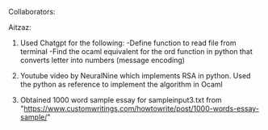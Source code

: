 Collaborators:

Aitzaz:
1) Used Chatgpt for the following:
     -Define function to read file from terminal
     -Find the ocaml equivalent for the ord function in python that converts letter into numbers (message encoding)

2) Youtube video by NeuralNine which implements RSA in python. Used the python as reference to implement the algorithm in Ocaml

3) Obtained 1000 word sample essay for sampleinput3.txt from "https://www.customwritings.com/howtowrite/post/1000-words-essay-sample/"